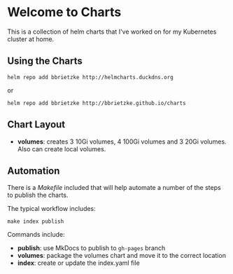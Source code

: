 # Welcome to Charts

This is a collection of helm charts that I've worked on for my Kubernetes cluster at home.

## Using the Charts

```
helm repo add bbrietzke http://helmcharts.duckdns.org
```
or
```
helm repo add bbrietzke http://bbrietzke.github.io/charts
```

## Chart Layout
* __volumes__: creates 3 10Gi volumes, 4 100Gi volumes and 3 20Gi volumes.  Also can create local volumes.

## Automation
There is a _Makefile_ included that will help automate a number of the steps to publish the charts.

The typical workflow includes:

```
make index publish
```

Commands include:

* __publish__: use MkDocs to publish to `gh-pages` branch
* __volumes__: package the volumes chart and move it to the correct location
* __index__: create or update the index.yaml file


